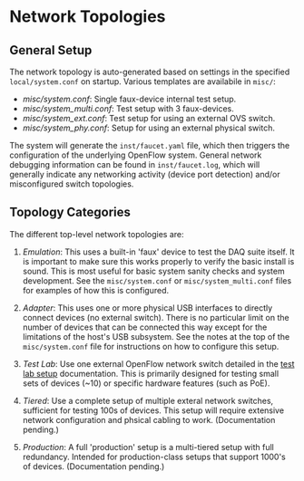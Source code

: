# Network Topologies

## General Setup

The network topology is auto-generated based on settings in the specified `local/system.conf`
on startup. Various templates are availabile in `misc/`:
* _misc/system.conf_: Single faux-device internal test setup.
* _misc/system_multi.conf_: Test setup with 3 faux-devices.
* _misc/system_ext.conf_: Test setup for using an external OVS switch.
* _misc/system_phy.conf_: Setup for using an external physical switch.

The system will generate the `inst/faucet.yaml` file, which then triggers the configuration
of the underlying OpenFlow system. General network debugging information can be found in
`inst/faucet.log`, which will generally indicate any networking activity (device port detection)
and/or misconfigured switch topologies.

## Topology Categories

The different top-level network topologies are:
1. _Emulation_: This uses a built-in 'faux' device to test the DAQ suite itself. It is
important to make sure this works properly to verify the basic install is sound. This
is most useful for basic system sanity checks and system development. See the `misc/system.conf`
or `misc/system_multi.conf` files for examples of how this is configured.

2. _Adapter_: This uses one or more physical USB interfaces to directly connect
devices (no external switch). There is no particular limit on the number of devices that can be
connected this way except for the limitations of the host's USB subsystem. See the notes at the
top of the `misc/system.conf` file for instructions on how to configure this setup.

3. _Test Lab_: Use one external OpenFlow network switch detailed in the
[test lab setup](test_lab.md) documentation. This is primarily designed for testing small
sets of devices (~10) or specific hardware features (such as PoE).

4. _Tiered_: Use a complete setup of multiple exteral network switches, sufficient for testing 100s
of devices. This setup will require extensive network configuration and phsical cabling to work.
(Documentation pending.)

5. _Production_: A full 'production' setup is a multi-tiered setup with full redundancy. Intended for
production-class setups that support 1000's of devices.
(Documentation pending.)

